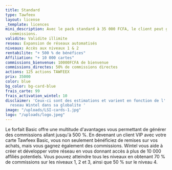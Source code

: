 ```yaml
---
title: Standard
type: Tawfeex
layout: license
_template: licences
mini_description: Avec le pack standard à 35 000 FCFA, le client peut gagner 50% des
  commissions.
validite: Validite illimite
reseau: Expansion de réseaux automatisés
niveaux: Accès aux niveaux 1 & 2
rentabilite: "+ 500 % de bénéfices"
Affiliation: "+ 10 000 cartes"
commissions_bienvenue: 10000FCFA de bienvenue
commissions_directes: 50% de commissions directes
actions: 125 actions TAWFEEX
prix: 35000
color: blue
bg_color: bg-card-blue
frais_carte: 99
frais_activation_wintel: 10
disclaimer: 'Ceux-ci sont des estimations et varient en fonction de l''expansion du
  reseau Wintel dans sa globalite '
image: "/uploads/LSI-cards-1.jpg"
logo: "/uploads/logo.jpeg"
---
```


Le forfait Basic offre une multitude d'avantages vous permettant de générer des commissions allant jusqu'à 500 %. En devenant un client VIP avec votre carte Tawfeex Basic, vous non seulement bénéficiez de remises sur vos achats, mais vous gagnez également des commissions. Wintel vous aide à créer et développer votre réseau en vous donnant accès à plus de 10 000 affiliés potentiels. Vous pouvez atteindre tous les niveaux en obtenant 70 % de commissions sur les niveaux 1, 2 et 3, ainsi que 50 % sur le niveau 4.